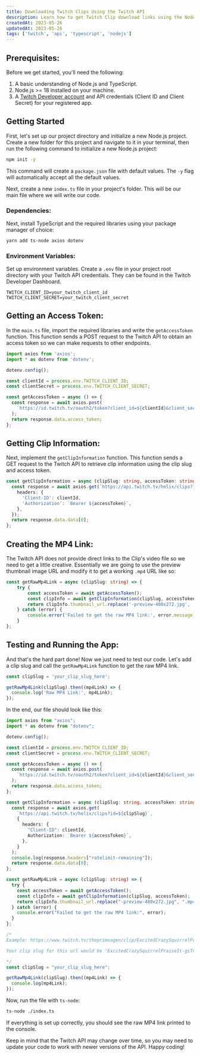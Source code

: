 ```yaml
---
title: Downloading Twitch Clips Using the Twitch API
description: Learn how to get Twitch Clip download links using the Node, Typescript, and the official Twitch API.
createdAt: 2023-05-26
updatedAt: 2023-05-26
tags: ['twitch', 'api', 'typescript', 'nodejs']
---
```

## Prerequisites:

Before we get started, you'll need the following:

1.  A basic understanding of Node.js and TypeScript.
2.  Node.js >= 18 installed on your machine.
3.  A <a href="https://dev.twitch.tv/console" target="_blank">Twitch Developer account</a> and API credentials (Client ID and Client Secret) for your registered app.

## Getting Started
First, let's set up our project directory and initialize a new Node.js project. Create a new folder for this project and navigate to it in your terminal, then run the following command to initialize a new Node.js project:

```bash
npm init -y
```

This command will create a `package.json` file with default values. The `-y` flag will automatically accept all the default values.

Next, create a new `index.ts` file in your project's folder. This will be our main file where we will write our code.



### Dependencies:
Next, install TypeScript and the required libraries using your package manager of choice:

```bash
yarn add ts-node axios dotenv
````

### Environment Variables:
Set up environment variables. Create a `.env` file in your project root directory with your Twitch API credentials. They can be found in the Twitch Developer Dashboard.

```env
TWITCH_CLIENT_ID=your_twitch_client_id
TWITCH_CLIENT_SECRET=your_twitch_client_secret
```

## Getting an Access Token:
In the `main.ts` file, import the required libraries and write the `getAccessToken` function. This function sends a POST request to the Twitch API to obtain an access token so we can make requests to other endpoints.

```ts
import axios from 'axios';
import * as dotenv from 'dotenv';

dotenv.config();

const clientId = process.env.TWITCH_CLIENT_ID;
const clientSecret = process.env.TWITCH_CLIENT_SECRET;

const getAccessToken = async () => {
  const response = await axios.post(
    `https://id.twitch.tv/oauth2/token?client_id=${clientId}&client_secret=${clientSecret}&grant_type=client_credentials`
  );
  return response.data.access_token;
};
```

## Getting Clip Information:
Next, implement the `getClipInformation` function. This function sends a GET request to the Twitch API to retrieve clip information using the clip slug and access token.

```typescript
const getClipInformation = async (clipSlug: string, accessToken: string) => {
  const response = await axios.get(`https://api.twitch.tv/helix/clips?id=${clipSlug}`, {
    headers: {
      'Client-ID': clientId,
      'Authorization': `Bearer ${accessToken}`,
    },
  });
  return response.data.data[0];
};
```

## Creating the MP4 Link:
The Twitch API does not provide direct links to the Clip's video file so we need to get a little creative. Essentially we are going to use the preview thumbnail image URL and modify it to get a working `.mp4` URL like so:

```ts
const getRawMp4Link = async (clipSlug: string) => {
    try {
        const accessToken = await getAccessToken();
        const clipInfo = await getClipInformation(clipSlug, accessToken);
        return clipInfo.thumbnail_url.replace('-preview-480x272.jpg', '.mp4');
    } catch (error) {
        console.error('Failed to get the raw MP4 link:', error.message);
    }
};
```

## Testing and Running the App:
And that's the hard part done! Now we just need to test our code. Let's add a clip slug and call the `getRawMp4Link` function to get the raw MP4 link.

```ts
const clipSlug = 'your_clip_slug_here';

getRawMp4Link(clipSlug).then((mp4Link) => {
  console.log('Raw MP4 Link:', mp4Link);
});
```

In the end, our file should look like this:
```ts
import axios from "axios";
import * as dotenv from "dotenv";

dotenv.config();

const clientId = process.env.TWITCH_CLIENT_ID;
const clientSecret = process.env.TWITCH_CLIENT_SECRET;

const getAccessToken = async () => {
  const response = await axios.post(
    `https://id.twitch.tv/oauth2/token?client_id=${clientId}&client_secret=${clientSecret}&grant_type=client_credentials`
  );
  return response.data.access_token;
};

const getClipInformation = async (clipSlug: string, accessToken: string) => {
  const response = await axios.get(
    `https://api.twitch.tv/helix/clips?id=${clipSlug}`,
    {
      headers: {
        "Client-ID": clientId,
        Authorization: `Bearer ${accessToken}`,
      },
    }
  );
  console.log(response.headers["ratelimit-remaining"]);
  return response.data.data[0];
};

const getRawMp4Link = async (clipSlug: string) => {
  try {
    const accessToken = await getAccessToken();
    const clipInfo = await getClipInformation(clipSlug, accessToken);
    return clipInfo.thumbnail_url.replace("-preview-480x272.jpg", ".mp4");
  } catch (error) {
    console.error("Failed to get the raw MP4 link:", error);
  }
};

/*
Example: https://www.twitch.tv/theprimeagen/clip/ExcitedCrazySquirrelPraiseIt-giTnEC-D9SXb0-nA

Your clip slug for this url would be 'ExcitedCrazySquirrelPraiseIt-giTnEC-D9SXb0-nA'

*/
const clipSlug = "your_clip_slug_here";

getRawMp4Link(clipSlug).then((mp4Link) => {
  console.log(mp4Link);
});
```

Now, run the file with `ts-node`:

```bash
ts-node ./index.ts
```

If everything is set up correctly, you should see the raw MP4 link printed to the console.

Keep in mind that the Twitch API may change over time, so you may need to update your code to work with newer versions of the API. Happy coding!
<!--more-->
<br/>